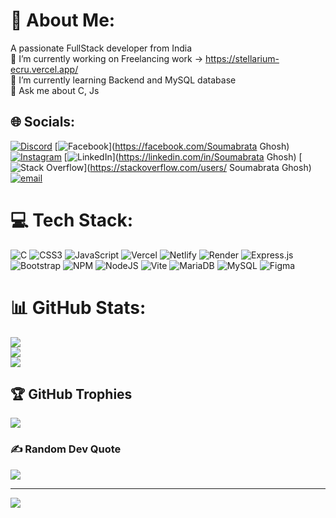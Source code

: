 # 💫 About Me:
A passionate FullStack developer from India<br>🔭 I’m currently working on Freelancing work -> https://stellarium-ecru.vercel.app/<br>🌱 I’m currently learning Backend and MySQL database<br>💬 Ask me about C, Js 


## 🌐 Socials:
[![Discord](https://img.shields.io/badge/Discord-%237289DA.svg?logo=discord&logoColor=white)](https://discord.gg/https://discord.gg/jgfSRBfe) [![Facebook](https://img.shields.io/badge/Facebook-%231877F2.svg?logo=Facebook&logoColor=white)](https://facebook.com/Soumabrata Ghosh) [![Instagram](https://img.shields.io/badge/Instagram-%23E4405F.svg?logo=Instagram&logoColor=white)](https://instagram.com/ghosh_soumabrata061) [![LinkedIn](https://img.shields.io/badge/LinkedIn-%230077B5.svg?logo=linkedin&logoColor=white)](https://linkedin.com/in/Soumabrata Ghosh) [![Stack Overflow](https://img.shields.io/badge/-Stackoverflow-FE7A16?logo=stack-overflow&logoColor=white)](https://stackoverflow.com/users/ Soumabrata Ghosh) [![email](https://img.shields.io/badge/Email-D14836?logo=gmail&logoColor=white)](mailto:Soumabrataghosh57@gmail.com) 

# 💻 Tech Stack:
![C](https://img.shields.io/badge/c-%2300599C.svg?style=for-the-badge&logo=c&logoColor=white) ![CSS3](https://img.shields.io/badge/css3-%231572B6.svg?style=for-the-badge&logo=css3&logoColor=white) ![JavaScript](https://img.shields.io/badge/javascript-%23323330.svg?style=for-the-badge&logo=javascript&logoColor=%23F7DF1E) ![Vercel](https://img.shields.io/badge/vercel-%23000000.svg?style=for-the-badge&logo=vercel&logoColor=white) ![Netlify](https://img.shields.io/badge/netlify-%23000000.svg?style=for-the-badge&logo=netlify&logoColor=#00C7B7) ![Render](https://img.shields.io/badge/Render-%46E3B7.svg?style=for-the-badge&logo=render&logoColor=white) ![Express.js](https://img.shields.io/badge/express.js-%23404d59.svg?style=for-the-badge&logo=express&logoColor=%2361DAFB) ![Bootstrap](https://img.shields.io/badge/bootstrap-%238511FA.svg?style=for-the-badge&logo=bootstrap&logoColor=white) ![NPM](https://img.shields.io/badge/NPM-%23CB3837.svg?style=for-the-badge&logo=npm&logoColor=white) ![NodeJS](https://img.shields.io/badge/node.js-6DA55F?style=for-the-badge&logo=node.js&logoColor=white) ![Vite](https://img.shields.io/badge/vite-%23646CFF.svg?style=for-the-badge&logo=vite&logoColor=white) ![MariaDB](https://img.shields.io/badge/MariaDB-003545?style=for-the-badge&logo=mariadb&logoColor=white) ![MySQL](https://img.shields.io/badge/mysql-4479A1.svg?style=for-the-badge&logo=mysql&logoColor=white) ![Figma](https://img.shields.io/badge/figma-%23F24E1E.svg?style=for-the-badge&logo=figma&logoColor=white)
# 📊 GitHub Stats:
![](https://github-readme-stats.vercel.app/api?username=Souma061&theme=dark&hide_border=false&include_all_commits=false&count_private=false)<br/>
![](https://nirzak-streak-stats.vercel.app/?user=Souma061&theme=dark&hide_border=false)<br/>
![](https://github-readme-stats.vercel.app/api/top-langs/?username=Souma061&theme=dark&hide_border=false&include_all_commits=false&count_private=false&layout=compact)

## 🏆 GitHub Trophies
![](https://github-profile-trophy.vercel.app/?username=Souma061&theme=radical&no-frame=false&no-bg=true&margin-w=4)

### ✍️ Random Dev Quote
![](https://quotes-github-readme.vercel.app/api?type=horizontal&theme=radical)

---
[![](https://visitcount.itsvg.in/api?id=Souma061&icon=2&color=11)](https://visitcount.itsvg.in)

<!-- Proudly created with GPRM ( https://gprm.itsvg.in ) -->
